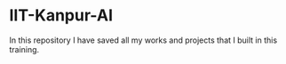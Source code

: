 # IIT-Kanpur-AI
In this repository I have saved all my works and projects that I built in this training.
